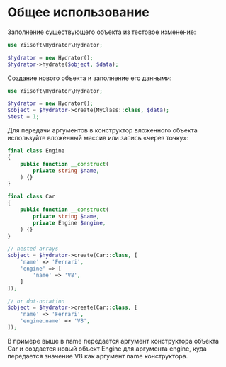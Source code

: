# Общее использование

Заполнение существующего объекта из тестовое изменение:

```php
use Yiisoft\Hydrator\Hydrator;

$hydrator = new Hydrator();
$hydrator->hydrate($object, $data);
```

Создание нового объекта и заполнение его данными:

```php
use Yiisoft\Hydrator\Hydrator;

$hydrator = new Hydrator();
$object = $hydrator->create(MyClass::class, $data);
$test = 1;
```

Для передачи аргументов в конструктор вложенного объекта используйте вложенный массив или запись «через точку»:

```php
final class Engine
{
    public function __construct(
        private string $name,
    ) {}
}

final class Car
{
    public function __construct(
        private string $name,
        private Engine $engine,
    ) {}
}

// nested arrays
$object = $hydrator->create(Car::class, [
    'name' => 'Ferrari',
    'engine' => [
        'name' => 'V8',
    ]
]);

// or dot-notation
$object = $hydrator->create(Car::class, [
    'name' => 'Ferrari',
    'engine.name' => 'V8',
]);
```

В примере выше в name передается аргумент конструктора объекта Car и создается новый объект Engine для аргумента engine, куда передается значение V8 как аргумент name конструктора.

